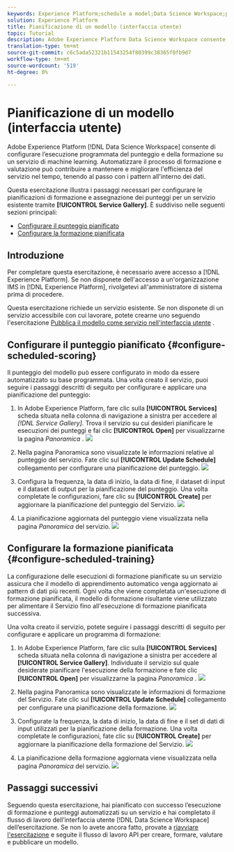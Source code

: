 ```yaml
---
keywords: Experience Platform;schedule a model;Data Science Workspace;popular topics;schedule scoring;schedule training
solution: Experience Platform
title: Pianificazione di un modello (interfaccia utente)
topic: Tutorial
description: Adobe Experience Platform Data Science Workspace consente di configurare l’esecuzione programmata di punteggi e formazioni su un servizio di machine learning. Automatizzare il processo di formazione e valutazione può contribuire a mantenere e migliorare l'efficienza del servizio nel tempo, tenendo al passo con i pattern all'interno dei dati.
translation-type: tm+mt
source-git-commit: c6c5ada52321b11543254f80399c38365f0fb9d7
workflow-type: tm+mt
source-wordcount: '519'
ht-degree: 0%

---
```



# Pianificazione di un modello (interfaccia utente)

Adobe Experience Platform [!DNL Data Science Workspace] consente di configurare l’esecuzione programmata del punteggio e della formazione su un servizio di machine learning. Automatizzare il processo di formazione e valutazione può contribuire a mantenere e migliorare l&#39;efficienza del servizio nel tempo, tenendo al passo con i pattern all&#39;interno dei dati.

Questa esercitazione illustra i passaggi necessari per configurare le pianificazioni di formazione e assegnazione dei punteggi per un servizio esistente tramite **[!UICONTROL Service Gallery]**. È suddiviso nelle seguenti sezioni principali:

- [Configurare il punteggio pianificato](#configure-scheduled-scoring)
- [Configurare la formazione pianificata](#configure-scheduled-training)

## Introduzione

Per completare questa esercitazione, è necessario avere accesso a [!DNL Experience Platform]. Se non disponete dell&#39;accesso a un&#39;organizzazione IMS in [!DNL Experience Platform], rivolgetevi all&#39;amministratore di sistema prima di procedere.

Questa esercitazione richiede un servizio esistente. Se non disponete di un servizio accessibile con cui lavorare, potete crearne uno seguendo l&#39;esercitazione [Pubblica il modello come servizio nell&#39;interfaccia utente](./publish-model-service-ui.md) .

## Configurare il punteggio pianificato {#configure-scheduled-scoring}

Il punteggio del modello può essere configurato in modo da essere automatizzato su base programmata. Una volta creato il servizio, puoi seguire i passaggi descritti di seguito per configurare e applicare una pianificazione del punteggio:

1. In Adobe Experience Platform, fare clic sulla **[!UICONTROL Services]** scheda situata nella colonna di navigazione a sinistra per accedere al *[!DNL Service Gallery]*. Trova il servizio su cui desideri pianificare le esecuzioni dei punteggi e fai clic **[!UICONTROL Open]** per visualizzarne la pagina *Panoramica* .
   ![](../images/models-recipes/schedule/click_to_open.png)

2. Nella pagina Panoramica sono visualizzate le informazioni relative al punteggio del servizio. Fate clic sul **[!UICONTROL Update Schedule]** collegamento per configurare una pianificazione del punteggio.
   ![](../images/models-recipes/schedule/service_overview_score.png)

3. Configura la frequenza, la data di inizio, la data di fine, il dataset di input e il dataset di output per la pianificazione del punteggio. Una volta completate le configurazioni, fare clic su **[!UICONTROL Create]** per aggiornare la pianificazione del punteggio del Servizio.
   ![](../images/models-recipes/schedule/14_configure_scoring_schedule.png)

4. La pianificazione aggiornata del punteggio viene visualizzata nella pagina *Panoramica* del servizio.
   ![](../images/models-recipes/schedule/service_with_scoring_schedule.png)


## Configurare la formazione pianificata {#configure-scheduled-training}

La configurazione delle esecuzioni di formazione pianificate su un servizio assicura che il modello di apprendimento automatico venga aggiornato ai pattern di dati più recenti. Ogni volta che viene completata un&#39;esecuzione di formazione pianificata, il modello di formazione risultante viene utilizzato per alimentare il Servizio fino all&#39;esecuzione di formazione pianificata successiva.

Una volta creato il servizio, potete seguire i passaggi descritti di seguito per configurare e applicare un programma di formazione:

1. In Adobe Experience Platform, fare clic sulla **[!UICONTROL Services]** scheda situata nella colonna di navigazione a sinistra per accedere al **[!UICONTROL Service Gallery]**. Individuate il servizio sul quale desiderate pianificare l&#39;esecuzione della formazione e fate clic **[!UICONTROL Open]** per visualizzarne la pagina *Panoramica* .
   ![](../images/models-recipes/schedule/click_to_open.png)

2. Nella pagina Panoramica sono visualizzate le informazioni di formazione del Servizio. Fate clic sul **[!UICONTROL Update Schedule]** collegamento per configurare una pianificazione della formazione.
   ![](../images/models-recipes/schedule/service_overview_train.png)

3. Configurate la frequenza, la data di inizio, la data di fine e il set di dati di input utilizzati per la pianificazione della formazione. Una volta completate le configurazioni, fate clic su **[!UICONTROL Create]** per aggiornare la pianificazione della formazione del Servizio.
   ![](../images/models-recipes/schedule/12_configure_training_schedule.png)

4. La pianificazione della formazione aggiornata viene visualizzata nella pagina *Panoramica* del servizio.
   ![](../images/models-recipes/schedule/service_with_training_schedule.png)

## Passaggi successivi

Seguendo questa esercitazione, hai pianificato con successo l’esecuzione di formazione e punteggi automatizzati su un servizio e hai completato il flusso di lavoro dell’interfaccia utente [!DNL Data Science Workspace] dell’esercitazione. Se non lo avete ancora fatto, provate a [riavviare l&#39;esercitazione](./create-retails-sales-dataset.md) e seguite il flusso di lavoro API per creare, formare, valutare e pubblicare un modello.
